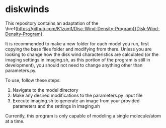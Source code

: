# diskwinds

This repository contains an adaptation of the \href{https://github.com/K1zum1/Disc-Wind-Density-Program}{Disk-Wind-Density-Program}

It is recommended to make a new folder for each model you run, first copying the base files folder and modifying from there. Unless you are looking to change how the disk wind characteristics are calculated (or the imaging settings in imaging.sh, as this portion of the program is still in development), you should not need to change anything other than parameters.py. 

To use, follow these steps:
1. Navigate to the model directory
2. Make any desired modifications to the parameters.py input file
3. Execute imaging.sh to generate an image from your provided parameters and the settings in imaging.sh

Currently, this program is only capable of modeling a single molecule/atom at a time. 

